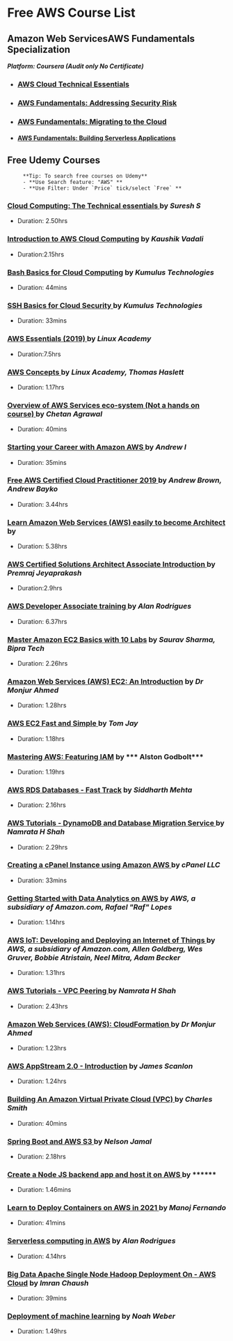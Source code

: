 # Free AWS Course List
 
 
 ## Amazon Web ServicesAWS Fundamentals Specialization
 ***Platform: Coursera (Audit only No Certificate)***
 
- ### [AWS Cloud Technical Essentials](https://www.coursera.org/learn/aws-cloud-technical-essentials/home/welcome)

- ### [AWS Fundamentals: Addressing Security Risk](https://www.coursera.org/learn/aws-fundamentals-addressing-security-risk?specialization=aws-fundamentals)

- ### [AWS Fundamentals: Migrating to the Cloud](https://www.coursera.org/learn/aws-fundamentals-cloud-migration?specialization=aws-fundamentals)

- #### [AWS Fundamentals: Building Serverless Applications](https://www.coursera.org/learn/aws-fundamentals-building-serverless-applications "Bulid serverless apps")
  


## Free Udemy Courses
         **Tip: To search free courses on Udemy**
         - **Use Search feature: "AWS" **
         - **Use Filter: Under `Price` tick/select `Free` **

### [Cloud Computing: The Technical essentials ](https://www.udemy.com/course/cloud-computing-the-technical-essentials/) by ***Suresh S***
 - Duration: 2.50hrs

### [Introduction to AWS Cloud Computing](https://www.udemy.com/course/introduction-to-aws-cloud-computing/) by ***Kaushik Vadali***
 - Duration:2.15hrs

 ### [Bash Basics for Cloud Computing](https://www.udemy.com/course/bash-basics-for-cloud-computing/) by ***Kumulus Technologies***
 - Duration: 44mins
 
  ### [SSH Basics for Cloud Security ](https://www.udemy.com/course/ssh-basics-for-cloud-security/) by ***Kumulus Technologies***
 - Duration: 33mins

### [AWS Essentials (2019) ](https://www.udemy.com/course/linux-academy-aws-essentials-2019/) by ***Linux Academy***
 - Duration:7.5hrs

### [AWS Concepts ](https://www.udemy.com/course/aws-concepts/) by ***Linux Academy, Thomas Haslett***
 - Duration: 1.17hrs
 
 ### [Overview of AWS Services eco-system (Not a hands on course) ](https://www.udemy.com/course/overview-of-aws-services/) by ***Chetan Agrawal***
 - Duration: 40mins
 
 ### [Starting your Career with Amazon AWS ](https://www.udemy.com/course/how-to-start-a-carrer-in-cloud-computing-with-amazon-aws/) by ***Andrew I***
 - Duration: 35mins
 
 ### [Free AWS Certified Cloud Practitioner 2019 ](https://www.udemy.com/course/free-aws-certified-cloud-practitioner/) by ***Andrew Brown, Andrew Bayko***
 - Duration: 3.44hrs

### [Learn Amazon Web Services (AWS) easily to become Architect](https://www.udemy.com/course/learn-amazon-web-services-aws-easily-to-become-architect/) by 
 - Duration: 5.38hrs

### [AWS Certified Solutions Architect Associate Introduction ](https://www.udemy.com/course/aws-certified-solutions-architect-associate-in-30-days/) by ***Premraj Jeyaprakash***
 - Duration:2.9hrs

### [AWS Developer Associate training ](https://www.udemy.com/course/aws-developer-associate-training/) by ***Alan Rodrigues***
 - Duration: 6.37hrs

 



### [Master Amazon EC2 Basics with 10 Labs](https://www.udemy.com/course/ec2with10labs/) by ***Saurav Sharma, Bipra Tech***
 - Duration: 2.26hrs

### [Amazon Web Services (AWS) EC2: An Introduction](https://www.udemy.com/course/amazon-web-services-aws-ec2-an-introduction/) by ***Dr Monjur Ahmed***
 - Duration: 1.28hrs

### [AWS EC2 Fast and Simple ](https://www.udemy.com/course/aws-ec2-fast-and-simple/) by ***Tom Jay***
 - Duration: 1.18hrs

### [Mastering AWS: Featuring IAM](https://www.udemy.com/course/mastering-aws-featuring-iam/) by *** Alston Godbolt***
 - Duration: 1.19hrs

### [AWS RDS Databases - Fast Track](https://www.udemy.com/course/aws-rds-databases-tutorial-training-free/) by ***Siddharth Mehta***
 - Duration: 2.16hrs
 
 ### [AWS Tutorials - DynamoDB and Database Migration Service ](https://www.udemy.com/course/namrata-h-shah-aws-tutorials-dynamodb-and-database-migration-service/) by ***Namrata H Shah***
 - Duration: 2.29hrs

 ### [Creating a cPanel Instance using Amazon AWS ](https://www.udemy.com/course/cpanel-and-aws/) by ***cPanel LLC***
 - Duration: 33mins

 ### [Getting Started with Data Analytics on AWS ](https://www.udemy.com/course/getting-started-data-analytics-aws/) by ***AWS, a subsidiary of Amazon.com, Rafael "Raf" Lopes***
 - Duration: 1.14hrs

 ### [AWS IoT: Developing and Deploying an Internet of Things ](https://www.udemy.com/course/aws-iot-internet-of-things/) by ***AWS, a subsidiary of Amazon.com, Allen Goldberg, Wes Gruver, Bobbie Atristain, Neel Mitra, Adam Becker***
 - Duration: 1.31hrs

 ### [AWS Tutorials - VPC Peering ](https://www.udemy.com/course/namrata-h-shah-aws-tutorials-vpc-peering/) by ***Namrata H Shah***
 - Duration: 2.43hrs

### [Amazon Web Services (AWS): CloudFormation ](https://www.udemy.com/course/amazon-web-services-aws-cloudformation/) by ***Dr Monjur Ahmed***
 - Duration: 1.23hrs

 ### [AWS AppStream 2.0 - Introduction](https://www.udemy.com/course/aws-appstream-20-introduction/) by ***James Scanlon***
 - Duration: 1.24hrs





 ### [Building An Amazon Virtual Private Cloud (VPC) ](https://www.udemy.com/course/building-an-amazon-virtual-private-cloud-vpc/) by ***Charles Smith***
 - Duration: 40mins

 ### [Spring Boot and AWS S3 ](https://www.udemy.com/course/spring-boot-and-aws-s3/) by ***Nelson Jamal***
 - Duration: 2.18hrs

 ### [Create a Node JS backend app and host it on AWS ](https://www.udemy.com/course/free-create-a-node-js-backend-app-and-host-it-on-aws/) by ******
 - Duration: 1.46mins

 ### [Learn to Deploy Containers on AWS in 2021 ](https://www.udemy.com/course/learn-to-deploy-containers-on-aws-in-2021/) by ***Manoj Fernando***
 - Duration: 41mins

 ### [Serverless computing in AWS](https://www.udemy.com/course/serverless-computing-in-aws/) by ***Alan Rodrigues***
 - Duration: 4.14hrs
 
### [Big Data Apache Single Node Hadoop Deployment On - AWS Cloud](https://www.udemy.com/course/single-node-hadoop/) by ***Imran Chaush***
 - Duration: 39mins
 
 ### [Deployment of machine learning](https://www.udemy.com/course/deployment-of-machine-learning/) by ***Noah Weber***
 - Duration: 1.49hrs















 

 
